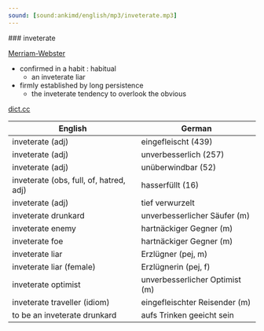 ```yaml
---
sound: [sound:ankimd/english/mp3/inveterate.mp3]
---
```


\### inveterate

[Merriam-Webster](https://www.merriam-webster.com/dictionary/inveterate)

- confirmed in a habit : habitual
    - an inveterate liar
- firmly established by long persistence
    - the inveterate tendency to overlook the obvious

[dict.cc](https://www.dict.cc/inveterate)

| English        | German       |
| -------------- | ------------ |
| inveterate (adj) | eingefleischt (439) |
| inveterate (adj) | unverbesserlich (257) |
| inveterate (adj) | unüberwindbar (52) |
| inveterate (obs, full, of, hatred, adj) | hasserfüllt (16) |
| inveterate (adj) | tief verwurzelt |
| inveterate drunkard | unverbesserlicher Säufer (m) |
| inveterate enemy | hartnäckiger Gegner (m) |
| inveterate foe | hartnäckiger Gegner (m) |
| inveterate liar | Erzlügner (pej, m) |
| inveterate liar (female) | Erzlügnerin (pej, f) |
| inveterate optimist | unverbesserlicher Optimist (m) |
| inveterate traveller (idiom) | eingefleischter Reisender (m) |
| to be an inveterate drunkard | aufs Trinken geeicht sein |

